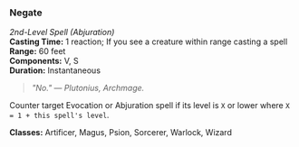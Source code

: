 ### Negate
*2nd-Level Spell (Abjuration)*  
**Casting Time:** 1 reaction; If you see a creature within range casting a spell  
**Range:** 60 feet  
**Components:** V, S  
**Duration:** Instantaneous  

> *"No." — Plutonius, Archmage.*

Counter target Evocation or Abjuration spell if its level is `X` or lower where `X = 1 + this spell's level`.

**Classes:** Artificer, Magus, Psion, Sorcerer, Warlock, Wizard